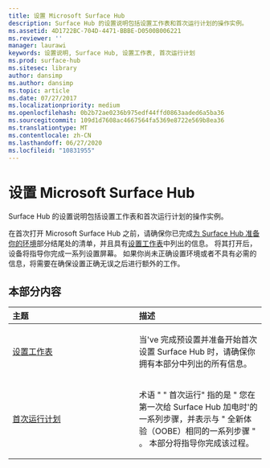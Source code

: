 ```yaml
---
title: 设置 Microsoft Surface Hub
description: Surface Hub 的设置说明包括设置工作表和首次运行计划的操作实例。
ms.assetid: 4D1722BC-704D-4471-BBBE-D0500B006221
ms.reviewer: ''
manager: laurawi
keywords: 设置说明, Surface Hub, 设置工作表, 首次运行计划
ms.prod: surface-hub
ms.sitesec: library
author: dansimp
ms.author: dansimp
ms.topic: article
ms.date: 07/27/2017
ms.localizationpriority: medium
ms.openlocfilehash: 0b2b72ae0236b975edf44ffd0863aaded6a5ba36
ms.sourcegitcommit: 109d1d7608ac4667564fa5369e8722e569b8ea36
ms.translationtype: MT
ms.contentlocale: zh-CN
ms.lasthandoff: 06/27/2020
ms.locfileid: "10831955"
---
```

# 设置 Microsoft Surface Hub


Surface Hub 的设置说明包括设置工作表和首次运行计划的操作实例。

在首次打开 Microsoft Surface Hub 之前，请确保你已完成[为 Surface Hub 准备你的环境](prepare-your-environment-for-surface-hub.md)部分结尾处的清单，并且具有[设置工作表](setup-worksheet-surface-hub.md)中列出的信息。 将其打开后，设备将指导你完成一系列设置屏幕。 如果你尚未正确设置环境或者不具有必需的信息，将需要在确保设置正确无误之后进行额外的工作。

##  <a name="in-this-section"></a>本部分内容


<table>
<colgroup>
<col width="50%" />
<col width="50%" />
</colgroup>
<thead>
<tr class="header">
<th align="left">主题</th>
<th align="left">描述</th>
</tr>
</thead>
<tbody>
<tr class="odd">
<td align="left"><p><a href="setup-worksheet-surface-hub.md" data-raw-source="[Setup worksheet](setup-worksheet-surface-hub.md)">设置工作表</a></p></td>
<td align="left"><p>当&#39;ve 完成预设置并准备开始首次设置 Surface Hub 时，请确保你拥有本部分中列出的所有信息。</p></td>
</tr>
<tr class="even">
<td align="left"><p><a href="first-run-program-surface-hub.md" data-raw-source="[First-run program](first-run-program-surface-hub.md)">首次运行计划</a></p></td>
<td align="left"><p>术语 " &quot; 首次运行" 指的是 &quot; 您在第一次给 Surface Hub 加电时&#39;的一系列步骤，并表示与 &quot; 全新体验（OOBE）相同的一系列步骤 &quot; 。 本部分将指导你完成该过程。</p></td>
</tr>
</tbody>
</table>

 

 

 





